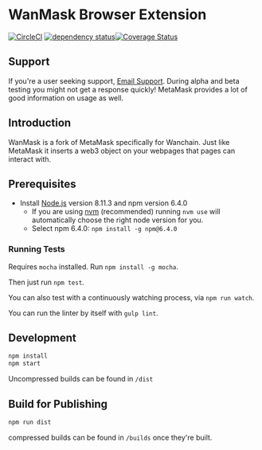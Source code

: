 # WanMask Browser Extension
[![CircleCI](https://circleci.com/gh/C3Devs/wanmask-extension.svg?style=svg)](https://circleci.com/gh/C3Devs/wanmask-extension) [![dependency status][dep-image]][dep-url][![Coverage Status][coveralls-image]][coveralls-url]

## Support

If you're a user seeking support, [Email Support](<support@wanmask.io>). During alpha and beta testing you might not get a response quickly! MetaMask provides a lot of good information on usage as well.

## Introduction

WanMask is a fork of MetaMask specifically for Wanchain. Just like MetaMask it inserts a web3 object on your webpages that pages can interact with. 

## Prerequisites

 - Install [Node.js](https://nodejs.org/en/) version 8.11.3 and npm version 6.4.0
   - If you are using [nvm](https://github.com/creationix/nvm#installation) (recommended) running `nvm use` will automatically choose the right node version for you.
   - Select npm 6.4.0: ```npm install -g npm@6.4.0```

### Running Tests

Requires `mocha` installed. Run `npm install -g mocha`.

Then just run `npm test`.

You can also test with a continuously watching process, via `npm run watch`.

You can run the linter by itself with `gulp lint`.

## Development

```bash
npm install
npm start
```
 Uncompressed builds can be found in `/dist`

## Build for Publishing

```bash
npm run dist
```
compressed builds can be found in `/builds` once they're built.

[dep-image]: https://david-dm.org/C3Devs/wanmask-extension.svg
[dep-url]: https://david-dm.org/C3Devs/wanmask-extension
[coveralls-image]: https://coveralls.io/repos/github/C3Devs/wanmask-extension/badge.svg
[coveralls-url]: https://coveralls.io/github/C3Devs/wanmask-extension
